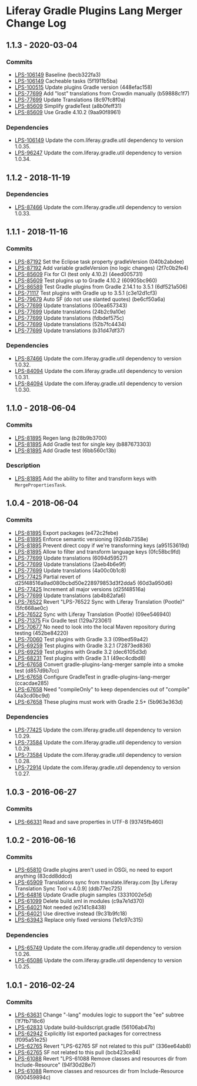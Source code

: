 # Liferay Gradle Plugins Lang Merger Change Log

## 1.1.3 - 2020-03-04

### Commits
- [LPS-106149] Baseline (becb322fa3)
- [LPS-106149] Cacheable tasks (5f1911b5ba)
- [LPS-100515] Update plugins Gradle version (448efac158)
- [LPS-77699] Add "lost" translations from Crowdin manually (b59888c1f7)
- [LPS-77699] Update Translations (8c97fc8f0a)
- [LPS-85609] Simplify gradleTest (a8b0feff31)
- [LPS-85609] Use Gradle 4.10.2 (9aa90f8961)

### Dependencies
- [LPS-106149] Update the com.liferay.gradle.util dependency to version 1.0.35.
- [LPS-96247] Update the com.liferay.gradle.util dependency to version 1.0.34.

## 1.1.2 - 2018-11-19

### Dependencies
- [LPS-87466] Update the com.liferay.gradle.util dependency to version 1.0.33.

## 1.1.1 - 2018-11-16

### Commits
- [LPS-87192] Set the Eclipse task property gradleVersion (040b2abdee)
- [LPS-87192] Add variable gradleVersion (no logic changes) (2f7c0b2fe4)
- [LPS-85609] Fix for CI (test only 4.10.2) (4eed005731)
- [LPS-85609] Test plugins up to Gradle 4.10.2 (60905bc960)
- [LPS-86589] Test Gradle plugins from Gradle 2.14.1 to 3.5.1 (6df521a506)
- [LPS-71117] Test plugins with Gradle up to 3.5.1 (c3e12d1cf3)
- [LPS-79679] Auto SF (do not use slanted quotes) (be6cf50a6a)
- [LPS-77699] Update translations (00ea657343)
- [LPS-77699] Update translations (24b2c9a10e)
- [LPS-77699] Update translations (fdbdef575c)
- [LPS-77699] Update translations (52b7fc4434)
- [LPS-77699] Update translations (b31d47df37)

### Dependencies
- [LPS-87466] Update the com.liferay.gradle.util dependency to version 1.0.32.
- [LPS-84094] Update the com.liferay.gradle.util dependency to version 1.0.31.
- [LPS-84094] Update the com.liferay.gradle.util dependency to version 1.0.30.

## 1.1.0 - 2018-06-04

### Commits
- [LPS-81895] Regen lang (b28b9b3700)
- [LPS-81895] Add Gradle test for single key (b887673303)
- [LPS-81895] Add Gradle test (6bb560c13b)

### Description
- [LPS-81895] Add the ability to filter and transform keys with
`MergePropertiesTask`.

## 1.0.4 - 2018-06-04

### Commits
- [LPS-81895] Export packages (e472c2febe)
- [LPS-81895] Enforce semantic versioning (92d4b7358e)
- [LPS-81895] Prevent direct copy if we're transforming keys (a95153619d)
- [LPS-81895] Allow to filter and transform language keys (0fc58bc9fd)
- [LPS-77699] Update translations (6094d59527)
- [LPS-77699] Update translations (2aeb4b6e9f)
- [LPS-77699] Update translations (4a00c0b1c8)
- [LPS-77425] Partial revert of d25f48516a9ad080bcbd50e228979853d3f2dda5
(60d3a950d6)
- [LPS-77425] Increment all major versions (d25f48516a)
- [LPS-77699] Update translations (ab4b82afa6)
- [LPS-76522] Revert "LPS-76522 Sync with Liferay Translation (Pootle)"
(5fc668ae0c)
- [LPS-76522] Sync with Liferay Translation (Pootle) (09ee546940)
- [LPS-71375] Fix Gradle test (129a723061)
- [LPS-70677] No need to look into the local Maven repository during testing
(452be84220)
- [LPS-70060] Test plugins with Gradle 3.3 (09bed59a42)
- [LPS-69259] Test plugins with Gradle 3.2.1 (72873ed836)
- [LPS-69259] Test plugins with Gradle 3.2 (dec6105d3d)
- [LPS-68231] Test plugins with Gradle 3.1 (49ec4cdbd8)
- [LPS-67658] Convert gradle-plugins-lang-merger sample into a smoke test
(d857d9b7cc)
- [LPS-67658] Configure GradleTest in gradle-plugins-lang-merger (ccacdae285)
- [LPS-67658] Need "compileOnly" to keep dependencies out of "compile"
(4a3cd0bc9d)
- [LPS-67658] These plugins must work with Gradle 2.5+ (5b963e363d)

### Dependencies
- [LPS-77425] Update the com.liferay.gradle.util dependency to version 1.0.29.
- [LPS-73584] Update the com.liferay.gradle.util dependency to version 1.0.29.
- [LPS-73584] Update the com.liferay.gradle.util dependency to version 1.0.28.
- [LPS-72914] Update the com.liferay.gradle.util dependency to version 1.0.27.

## 1.0.3 - 2016-06-27

### Commits
- [LPS-66331] Read and save properties in UTF-8 (93745fb460)

## 1.0.2 - 2016-06-16

### Commits
- [LPS-65810] Gradle plugins aren't used in OSGi, no need to export anything
(83cdd8ddcd)
- [LPS-65909] Translations sync from translate.liferay.com [by Liferay
Translation Sync Tool v.4.0.9] (ddb77ec725)
- [LPS-64816] Update Gradle plugin samples (3331002e5d)
- [LPS-61099] Delete build.xml in modules (c9a7e1d370)
- [LPS-64021] Not needed (e2141c8438)
- [LPS-64021] Use directive instead (9c31b9fc18)
- [LPS-63943] Replace only fixed versions (1e1c97c315)

### Dependencies
- [LPS-65749] Update the com.liferay.gradle.util dependency to version 1.0.26.
- [LPS-65086] Update the com.liferay.gradle.util dependency to version 1.0.25.

## 1.0.1 - 2016-02-24

### Commits
- [LPS-63631] Change "-lang" modules logic to support the "ee" subtree
(1f7fb718c6)
- [LPS-62833] Update build-buildscript.gradle (56106ab47b)
- [LPS-62942] Explicitly list exported packages for correctness (f095a51e25)
- [LPS-62765] Revert "LPS-62765 SF not related to this pull" (336ee64ab8)
- [LPS-62765] SF not related to this pull (bcb423ce84)
- [LPS-61088] Revert "LPS-61088 Remove classes and resources dir from
Include-Resource" (94f30d28e7)
- [LPS-61088] Remove classes and resources dir from Include-Resource
(900459894c)

[LPS-61088]: https://issues.liferay.com/browse/LPS-61088
[LPS-61099]: https://issues.liferay.com/browse/LPS-61099
[LPS-62765]: https://issues.liferay.com/browse/LPS-62765
[LPS-62833]: https://issues.liferay.com/browse/LPS-62833
[LPS-62942]: https://issues.liferay.com/browse/LPS-62942
[LPS-63631]: https://issues.liferay.com/browse/LPS-63631
[LPS-63943]: https://issues.liferay.com/browse/LPS-63943
[LPS-64021]: https://issues.liferay.com/browse/LPS-64021
[LPS-64816]: https://issues.liferay.com/browse/LPS-64816
[LPS-65086]: https://issues.liferay.com/browse/LPS-65086
[LPS-65749]: https://issues.liferay.com/browse/LPS-65749
[LPS-65810]: https://issues.liferay.com/browse/LPS-65810
[LPS-65909]: https://issues.liferay.com/browse/LPS-65909
[LPS-66331]: https://issues.liferay.com/browse/LPS-66331
[LPS-67658]: https://issues.liferay.com/browse/LPS-67658
[LPS-68231]: https://issues.liferay.com/browse/LPS-68231
[LPS-69259]: https://issues.liferay.com/browse/LPS-69259
[LPS-70060]: https://issues.liferay.com/browse/LPS-70060
[LPS-70677]: https://issues.liferay.com/browse/LPS-70677
[LPS-71117]: https://issues.liferay.com/browse/LPS-71117
[LPS-71375]: https://issues.liferay.com/browse/LPS-71375
[LPS-72914]: https://issues.liferay.com/browse/LPS-72914
[LPS-73584]: https://issues.liferay.com/browse/LPS-73584
[LPS-76522]: https://issues.liferay.com/browse/LPS-76522
[LPS-77425]: https://issues.liferay.com/browse/LPS-77425
[LPS-77699]: https://issues.liferay.com/browse/LPS-77699
[LPS-79679]: https://issues.liferay.com/browse/LPS-79679
[LPS-81895]: https://issues.liferay.com/browse/LPS-81895
[LPS-84094]: https://issues.liferay.com/browse/LPS-84094
[LPS-85609]: https://issues.liferay.com/browse/LPS-85609
[LPS-86589]: https://issues.liferay.com/browse/LPS-86589
[LPS-87192]: https://issues.liferay.com/browse/LPS-87192
[LPS-87466]: https://issues.liferay.com/browse/LPS-87466
[LPS-96247]: https://issues.liferay.com/browse/LPS-96247
[LPS-100515]: https://issues.liferay.com/browse/LPS-100515
[LPS-106149]: https://issues.liferay.com/browse/LPS-106149